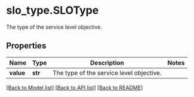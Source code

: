 # slo_type.SLOType

The type of the service level objective.
## Properties
Name | Type | Description | Notes
------------ | ------------- | ------------- | -------------
**value** | **str** | The type of the service level objective. | 

[[Back to Model list]](README.md#documentation-for-models) [[Back to API list]](README.md#documentation-for-api-endpoints) [[Back to README]](README.md)


